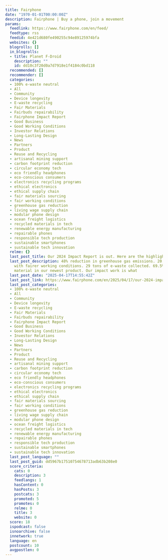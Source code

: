 ```yaml
---
title: Fairphone
date: "1970-01-01T00:00:00Z"
description: Fairphone | Buy a phone, join a movement
params:
  feedlink: https://www.fairphone.com/en/feed/
  feedtype: rss
  feedid: 4e421d680fe490255c94e89125974bfa
  websites: {}
  blogrolls: []
  in_blogrolls:
  - title: Planet F-Droid
    description: ""
    id: dd10c3f20d0a7d7918e1f4184c0bd118
  recommended: []
  recommender: []
  categories:
  - 100% e-waste neutral
  - All
  - Community
  - Device longevity
  - E-waste recycling
  - Fair Materials
  - Fairbuds repairability
  - Fairphone Impact Report
  - Good Business
  - Good Working Conditions
  - Investor Relations
  - Long-Lasting Design
  - News
  - Partners
  - Product
  - Reuse and Recycling
  - artisanal mining support
  - carbon footprint reduction
  - circular economy tech
  - eco friendly headphones
  - eco-conscious consumers
  - electronics recycling programs
  - ethical electronics
  - ethical supply chain
  - fair materials sourcing
  - fair working conditions
  - greenhouse gas reduction
  - living wage supply chain
  - modular phone design
  - ocean freight logistics
  - recycled materials in tech
  - renewable energy manufacturing
  - repairable phones
  - responsible tech production
  - sustainable smartphones
  - sustainable tech innovation
  relme: {}
  last_post_title: Our 2024 Impact Report is out. Here are the highlights.
  last_post_description: 48% reduction in greenhouse gas emissions. 20,000+ people
    with fairer working conditions. 29 tons of e-waste collected. 69.5% fair and recycled
    material in our newest product. Our impact work is what
  last_post_date: "2025-04-17T14:55:42Z"
  last_post_link: https://www.fairphone.com/en/2025/04/17/our-2024-impact-report-is-out-here-are-the-highlights/
  last_post_categories:
  - 100% e-waste neutral
  - All
  - Community
  - Device longevity
  - E-waste recycling
  - Fair Materials
  - Fairbuds repairability
  - Fairphone Impact Report
  - Good Business
  - Good Working Conditions
  - Investor Relations
  - Long-Lasting Design
  - News
  - Partners
  - Product
  - Reuse and Recycling
  - artisanal mining support
  - carbon footprint reduction
  - circular economy tech
  - eco friendly headphones
  - eco-conscious consumers
  - electronics recycling programs
  - ethical electronics
  - ethical supply chain
  - fair materials sourcing
  - fair working conditions
  - greenhouse gas reduction
  - living wage supply chain
  - modular phone design
  - ocean freight logistics
  - recycled materials in tech
  - renewable energy manufacturing
  - repairable phones
  - responsible tech production
  - sustainable smartphones
  - sustainable tech innovation
  last_post_language: ""
  last_post_guid: dd5967b17510754678713adb63b208e0
  score_criteria:
    cats: 0
    description: 3
    feedlangs: 1
    hasContent: 0
    hasPosts: 3
    postcats: 3
    promoted: 5
    promotes: 0
    relme: 0
    title: 3
    website: 0
  score: 18
  ispodcast: false
  isnoarchive: false
  innetwork: true
  language: en
  postcount: 10
  avgpostlen: 0
---
```

